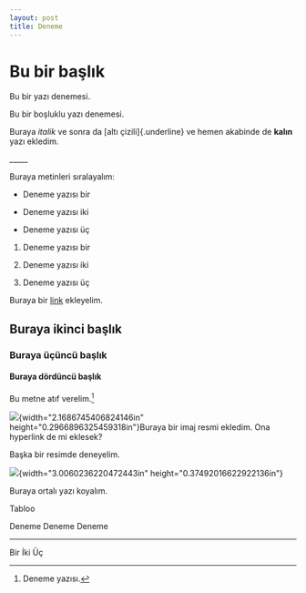 ```yaml
---
layout: post
title: Deneme
---
```


Bu bir başlık
=============

Bu bir yazı denemesi.

Bu bir boşluklu yazı denemesi.

Buraya *italik* ve sonra da [altı çizili]{.underline} ve hemen akabinde
de **kalın** yazı ekledim.

\_\_\_\_\_

Buraya metinleri sıralayalım:

-   Deneme yazısı bir

-   Deneme yazısı iki

-   Deneme yazısı üç

1.  Deneme yazısı bir

2.  Deneme yazısı iki

3.  Deneme yazısı üç

Buraya bir [link](https://yalcinaktekin.github.io/) ekleyelim.

Buraya ikinci başlık
--------------------

### Buraya üçüncü başlık

#### Buraya dördüncü başlık

Bu metne atıf verelim.[^1]

![](media/image1.png){width="2.1686745406824146in"
height="0.2966896325459318in"}Buraya bir imaj resmi ekledim. Ona
hyperlink de mi eklesek?

Başka bir resimde deneyelim.

![](media/image2.png){width="3.0060236220472443in"
height="0.37492016622922136in"}

Buraya ortalı yazı koyalım.

Tabloo

  Deneme   Deneme   Deneme
  -------- -------- --------
  Bir      İki      Üç

[^1]: Deneme yazısı.

